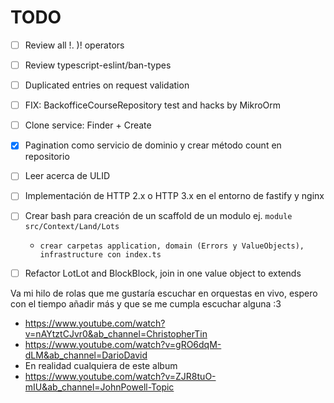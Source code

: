 # TODO

- [ ] Review all !. )! operators
- [ ] Review typescript-eslint/ban-types
- [ ] Duplicated entries on request validation
- [ ] FIX: BackofficeCourseRepository test and hacks by MikroOrm
- [ ] Clone service: Finder + Create
- [x] Pagination como servicio de dominio y crear método count en repositorio
- [ ] Leer acerca de ULID
- [ ] Implementación de HTTP 2.x o HTTP 3.x en el entorno de fastify y nginx


- [ ] Crear bash para creación de un scaffold de un modulo ej. `module src/Context/Land/Lots`
  - `crear carpetas application, domain (Errors y ValueObjects), infrastructure con index.ts`
- [ ] Refactor LotLot and BlockBlock, join in one value object to extends



Va mi hilo de rolas que me gustaría escuchar en orquestas en vivo, espero con el tiempo añadir más y que se me cumpla escuchar alguna :3
- https://www.youtube.com/watch?v=nAYtztCJvr0&ab_channel=ChristopherTin
- https://www.youtube.com/watch?v=gRO6dqM-dLM&ab_channel=DarioDavid
- En realidad cualquiera de este album
- https://www.youtube.com/watch?v=ZJR8tuO-mIU&ab_channel=JohnPowell-Topic
